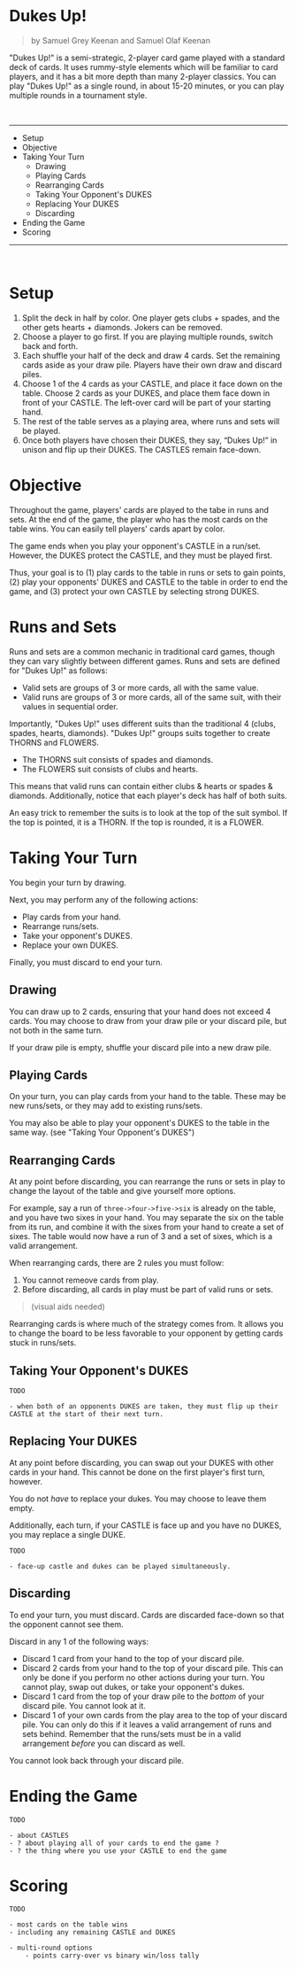 
<br>

Dukes Up!
==================================================

> by Samuel Grey Keenan and Samuel Olaf Keenan

"Dukes Up!" is a semi-strategic, 2-player card game played with a standard deck of cards. It uses rummy-style elements which will be familiar to card players, and it has a bit more depth than many 2-player classics. You can play "Dukes Up!" as a single round, in about 15-20 minutes, or you can play multiple rounds in a tournament style.

<br>

---

- Setup
- Objective
- Taking Your Turn
  - Drawing
  - Playing Cards
  - Rearranging Cards
  - Taking Your Opponent's DUKES
  - Replacing Your DUKES
  - Discarding
- Ending the Game
- Scoring

---

<br>

Setup
==================================================

1. Split the deck in half by color. One player gets clubs + spades, and the other gets hearts + diamonds. Jokers can be removed.
2. Choose a player to go first. If you are playing multiple rounds, switch back and forth.
3. Each shuffle your half of the deck and draw 4 cards. Set the remaining cards aside as your draw pile. Players have their own draw and discard piles.
4. Choose 1 of the 4 cards as your CASTLE, and place it face down on the table. Choose 2 cards as your DUKES, and place them face down in front of your CASTLE. The left-over card will be part of your starting hand.
5. The rest of the table serves as a playing area, where runs and sets will be played.
6. Once both players have chosen their DUKES, they say, “Dukes Up!” in unison and flip up their DUKES. The CASTLES remain face-down.


Objective
==================================================

Throughout the game, players' cards are played to the tabe in runs and sets. At the end of the game, the player who has the most cards on the table wins. You can easily tell players' cards apart by color.

The game ends when you play your opponent's CASTLE in a run/set. However, the DUKES protect the CASTLE, and they must be played first.

Thus, your goal is to (1) play cards to the table in runs or sets to gain points, (2) play your opponents' DUKES and CASTLE to the table in order to end the game, and (3) protect your own CASTLE by selecting strong DUKES.


Runs and Sets
==================================================

Runs and sets are a common mechanic in traditional card games, though they can vary slightly between different games. Runs and sets are defined for "Dukes Up!" as follows:

- Valid sets are groups of 3 or more cards, all with the same value.
- Valid runs are groups of 3 or more cards, all of the same suit, with their values in sequential order.

Importantly, "Dukes Up!" uses different suits than the traditional 4 (clubs, spades, hearts, diamonds). "Dukes Up!" groups suits together to create THORNS and FLOWERS.

- The THORNS suit consists of spades and diamonds.
- The FLOWERS suit consists of clubs and hearts.

This means that valid runs can contain either clubs & hearts or spades & diamonds. Additionally, notice that each player's deck has half of both suits.

An easy trick to remember the suits is to look at the top of the suit symbol. If the top is pointed, it is a THORN. If the top is rounded, it is a FLOWER.


Taking Your Turn
==================================================

You begin your turn by drawing.

Next, you may perform any of the following actions:

- Play cards from your hand.
- Rearrange runs/sets.
- Take your opponent's DUKES.
- Replace your own DUKES.

Finally, you must discard to end your turn.


Drawing
--------------------------------------------------

You can draw up to 2 cards, ensuring that your hand does not exceed 4 cards. You may choose to draw from your draw pile or your discard pile, but not both in the same turn.

If your draw pile is empty, shuffle your discard pile into a new draw pile.


Playing Cards
--------------------------------------------------

On your turn, you can play cards from your hand to the table. These may be new runs/sets, or they may add to existing runs/sets.

You may also be able to play your opponent's DUKES to the table in the same way. (see "Taking Your Opponent's DUKES")


Rearranging Cards
--------------------------------------------------

At any point before discarding, you can rearrange the runs or sets in play to change the layout of the table and give yourself more options.

For example, say a run of `three->four->five->six` is already on the table, and you have two sixes in your hand. You may separate the six on the table from its run, and combine it with the sixes from your hand to create a set of sixes. The table would now have a run of 3 and a set of sixes, which is a valid arrangement.

When rearranging cards, there are 2 rules you must follow:

1. You cannot remeove cards from play.
2. Before discarding, all cards in play must be part of valid runs or sets.

> (visual aids needed)

Rearranging cards is where much of the strategy comes from. It allows you to change the board to be less favorable to your opponent by getting cards stuck in runs/sets.


Taking Your Opponent's DUKES
--------------------------------------------------

~~~
TODO

- when both of an opponents DUKES are taken, they must flip up their CASTLE at the start of their next turn.
~~~


Replacing Your DUKES
--------------------------------------------------

At any point before discarding, you can swap out your DUKES with other cards in your hand. This cannot be done on the first player's first turn, however.

You do not *have* to replace your dukes. You may choose to leave them empty.

Additionally, each turn, if your CASTLE is face up and you have no DUKES, you may replace a single DUKE.

~~~
TODO

- face-up castle and dukes can be played simultaneously.
~~~


Discarding
--------------------------------------------------

To end your turn, you must discard. Cards are discarded face-down so that the opponent cannot see them.

Discard in any 1 of the following ways:

- Discard 1 card from your hand to the top of your discard pile.
- Discard 2 cards from your hand to the top of your discard pile. This can only be done if you perform no other actions during your turn. You cannot play, swap out dukes, or take your opponent's dukes.
- Discard 1 card from the top of your draw pile to the *bottom* of your discard pile. You cannot look at it.
- Discard 1 of your own cards from the play area to the top of your discard pile. You can only do this if it leaves a valid arrangement of runs and sets behind. Remember that the runs/sets must be in a valid arrangement *before* you can discard as well.

You cannot look back through your discard pile.


Ending the Game
==================================================

~~~
TODO

- about CASTLES
- ? about playing all of your cards to end the game ?
- ? the thing where you use your CASTLE to end the game

~~~


Scoring
==================================================

~~~
TODO

- most cards on the table wins
- including any remaining CASTLE and DUKES

- multi-round options
	- points carry-over vs binary win/loss tally

~~~
